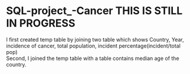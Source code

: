 # SQL-project_-Cancer THIS IS STILL IN PROGRESS

I first created temp table by joining two table which shows Country, Year, incidence of cancer, total population, incident percentage(incident/total pop)<br />
Second, I joined the temp table with a table contains median age of the country. <br />
